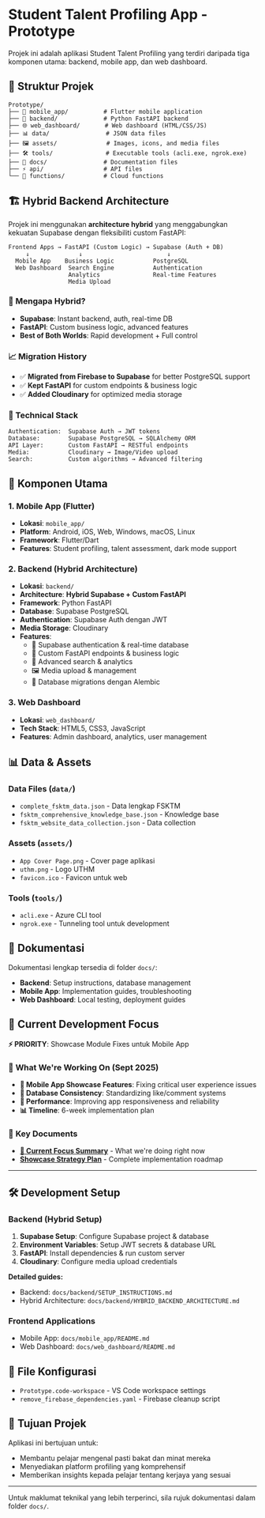 # Student Talent Profiling App - Prototype

Projek ini adalah aplikasi Student Talent Profiling yang terdiri daripada tiga komponen utama: backend, mobile app, dan web dashboard.

## 📁 Struktur Projek

```
Prototype/
├── 📱 mobile_app/          # Flutter mobile application
├── 🔧 backend/             # Python FastAPI backend
├── 🌐 web_dashboard/       # Web dashboard (HTML/CSS/JS)
├── 📊 data/                # JSON data files
├── 🖼️ assets/              # Images, icons, and media files
├── 🛠️ tools/               # Executable tools (acli.exe, ngrok.exe)
├── 📝 docs/                # Documentation files
├── ⚡ api/                 # API files
└── 🔧 functions/           # Cloud functions
```

## 🏗️ Hybrid Backend Architecture

Projek ini menggunakan **architecture hybrid** yang menggabungkan kekuatan Supabase dengan fleksibiliti custom FastAPI:

```
Frontend Apps → FastAPI (Custom Logic) → Supabase (Auth + DB)
     ↓              ↓                        ↓
  Mobile App    Business Logic           PostgreSQL
  Web Dashboard  Search Engine           Authentication
                 Analytics               Real-time Features
                 Media Upload
```

### 🔄 Mengapa Hybrid?
- **Supabase**: Instant backend, auth, real-time DB
- **FastAPI**: Custom business logic, advanced features
- **Best of Both Worlds**: Rapid development + Full control

### 📈 Migration History
- ✅ **Migrated from Firebase to Supabase** for better PostgreSQL support
- ✅ **Kept FastAPI** for custom endpoints & business logic
- ✅ **Added Cloudinary** for optimized media storage

### 🔧 Technical Stack
```
Authentication:  Supabase Auth → JWT tokens
Database:        Supabase PostgreSQL → SQLAlchemy ORM
API Layer:       Custom FastAPI → RESTful endpoints
Media:           Cloudinary → Image/Video upload
Search:          Custom algorithms → Advanced filtering
```

## 🚀 Komponen Utama

### 1. Mobile App (Flutter)
- **Lokasi**: `mobile_app/`
- **Platform**: Android, iOS, Web, Windows, macOS, Linux
- **Framework**: Flutter/Dart
- **Features**: Student profiling, talent assessment, dark mode support

### 2. Backend (Hybrid Architecture)
- **Lokasi**: `backend/`
- **Architecture**: **Hybrid Supabase + Custom FastAPI**
- **Framework**: Python FastAPI
- **Database**: Supabase PostgreSQL
- **Authentication**: Supabase Auth dengan JWT
- **Media Storage**: Cloudinary
- **Features**: 
  - 🔐 Supabase authentication & real-time database
  - 🚀 Custom FastAPI endpoints & business logic
  - 📱 Advanced search & analytics
  - 🖼️ Media upload & management
  - 🔄 Database migrations dengan Alembic

### 3. Web Dashboard
- **Lokasi**: `web_dashboard/`
- **Tech Stack**: HTML5, CSS3, JavaScript
- **Features**: Admin dashboard, analytics, user management

## 📊 Data & Assets

### Data Files (`data/`)
- `complete_fsktm_data.json` - Data lengkap FSKTM
- `fsktm_comprehensive_knowledge_base.json` - Knowledge base
- `fsktm_website_data_collection.json` - Data collection

### Assets (`assets/`)
- `App Cover Page.png` - Cover page aplikasi
- `uthm.png` - Logo UTHM
- `favicon.ico` - Favicon untuk web

### Tools (`tools/`)
- `acli.exe` - Azure CLI tool
- `ngrok.exe` - Tunneling tool untuk development

## 📖 Dokumentasi

Dokumentasi lengkap tersedia di folder `docs/`:
- **Backend**: Setup instructions, database management
- **Mobile App**: Implementation guides, troubleshooting
- **Web Dashboard**: Local testing, deployment guides

## 🚨 **Current Development Focus**

**⚡ PRIORITY**: Showcase Module Fixes untuk Mobile App

### 🎯 **What We're Working On (Sept 2025)**
- **📱 Mobile App Showcase Features**: Fixing critical user experience issues
- **🔧 Database Consistency**: Standardizing like/comment systems  
- **🚀 Performance**: Improving app responsiveness and reliability
- **📊 Timeline**: 6-week implementation plan

### 📖 **Key Documents**
- **[🎯 Current Focus Summary](docs/CURRENT_FOCUS_SUMMARY_by_claude.md)** - What we're doing right now
- **[Showcase Strategy Plan](docs/SHOWCASE_MODULE_PRACTICAL_STRATEGY_by_claude.md)** - Complete implementation roadmap

---

## 🛠️ Development Setup

### Backend (Hybrid Setup)
1. **Supabase Setup**: Configure Supabase project & database
2. **Environment Variables**: Setup JWT secrets & database URL
3. **FastAPI**: Install dependencies & run custom server
4. **Cloudinary**: Configure media upload credentials

**Detailed guides:**
- Backend: `docs/backend/SETUP_INSTRUCTIONS.md`
- Hybrid Architecture: `docs/backend/HYBRID_BACKEND_ARCHITECTURE.md`

### Frontend Applications  
- Mobile App: `docs/mobile_app/README.md`  
- Web Dashboard: `docs/web_dashboard/README.md`

## 📝 File Konfigurasi

- `Prototype.code-workspace` - VS Code workspace settings
- `remove_firebase_dependencies.yaml` - Firebase cleanup script

## 🎯 Tujuan Projek

Aplikasi ini bertujuan untuk:
- Membantu pelajar mengenal pasti bakat dan minat mereka
- Menyediakan platform profiling yang komprehensif
- Memberikan insights kepada pelajar tentang kerjaya yang sesuai

---

Untuk maklumat teknikal yang lebih terperinci, sila rujuk dokumentasi dalam folder `docs/`.

